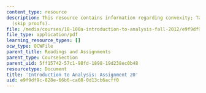 ```yaml
---
content_type: resource
description: This resource contains information regarding convexity; Taylor's theorem
  (skip proofs).
file: /media/courses/18-100a-introduction-to-analysis-fall-2012/e9f9df9c828e66b6ca680d13cb6acff0_MIT18_100AF12_Assign_20.pdf
file_type: application/pdf
learning_resource_types: []
ocw_type: OCWFile
parent_title: Readings and Assignments
parent_type: CourseSection
parent_uid: 5ff15742-57c1-98fd-1898-19d238ec0b48
resourcetype: Document
title: 'Introduction to Analysis: Assignment 20'
uid: e9f9df9c-828e-66b6-ca68-0d13cb6acff0
---
```

